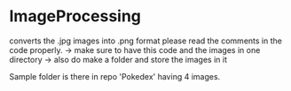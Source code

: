# ImageProcessing
converts the .jpg images into .png format
please read the comments in the code properly.
-> make sure to have this code and the images in one directory
-> also do make a folder and store the images in it

Sample folder is there in repo 'Pokedex' having 4 images.
